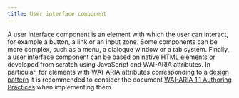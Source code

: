 ```yaml
---
title: User interface component
---
```


A user interface component is an element with which the user can interact, for example a button, a link or an input zone. Some components can be more complex, such as a menu, a dialogue window or a tab system. Finally, a user interface component can be based on native HTML elements or developed from scratch using JavaScript and WAI-ARIA attributes. In particular, for elements with WAI-ARIA attributes corresponding to a [design pattern](#design-pattern) it is recommended to consider the document <span lang="en">[WAI-ARIA 1.1 Authoring Practices](http://www.w3.org/TR/wai-aria-practices/)</span> when implementing them.

